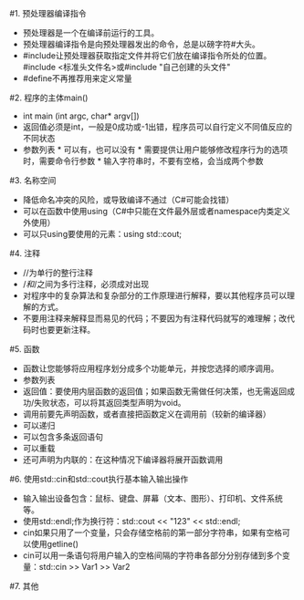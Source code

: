 #1. 预处理器编译指令
* 预处理器是一个在编译前运行的工具。
* 预处理器编译指令是向预处理器发出的命令，总是以磅字符#大头。
* \#include让预处理器获取指定文件并将它们放在编译指令所处的位置。#include <标准头文件名>或#include "自己创建的头文件"
* \#define不再推荐用来定义常量

#2. 程序的主体main()
* int main (int argc, char* argv[])
* 返回值必须是int，一般是0成功或-1出错，程序员可以自行定义不同值反应的不同状态
* 参数列表
        * 可以有，也可以没有
        * 需要提供让用户能够修改程序行为的选项时，需要命令行参数
        * 输入字符串时，不要有空格，会当成两个参数

#3. 名称空间
* 降低命名冲突的风险，或导致编译不通过（C#可能会找错）
* 可以在函数中使用using（C#中只能在文件最外层或者namespace内类定义外使用）
* 可以只using要使用的元素：using std::cout;

#4. 注释
* //为单行的整行注释
* /*和*/之间为多行注释，必须成对出现
* 对程序中的复杂算法和复杂部分的工作原理进行解释，要以其他程序员可以理解的方式。
* 不要用注释来解释显而易见的代码；不要因为有注释代码就写的难理解；改代码时也要更新注释。

#5. 函数
* 函数让您能够将应用程序划分成多个功能单元，并按您选择的顺序调用。
* 参数列表
* 返回值：要使用内层函数的返回值；如果函数无需做任何决策，也无需返回成功/失败状态，可以将其返回类型声明为void。
* 调用前要先声明函数，或者直接把函数定义在调用前（较新的编译器）
* 可以递归
* 可以包含多条返回语句
* 可以重载 
* 还可声明为内联的：在这种情况下编译器将展开函数调用

#6. 使用std::cin和std::cout执行基本输入输出操作
* 输入输出设备包含：鼠标、键盘、屏幕（文本、图形）、打印机、文件系统等。
* 使用std::endl;作为换行符：std::cout << "123" << std::endl;
* cin如果只用了一个变量，只会存储空格前的第一部分字符串，如果有空格可以使用getline()
* cin可以用一条语句将用户输入的空格间隔的字符串各部分分别存储到多个变量：std::cin >> Var1 >> Var2

#7. 其他
